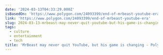 ```yaml
---
date: '2024-03-13T04:33:29.000Z'
isBasedOn: 'https://www.polygon.com/24093399/end-of-mrbeast-youtube-era'
link: 'https://www.polygon.com/24093399/end-of-mrbeast-youtube-era'
slug: 2024-03-13-mrbeast-may-never-quit-youtube-but-his-game-is-changing-polygon
tags:
  - culture
  - entertainment
  - tech
title: 'MrBeast may never quit YouTube, but his game is changing - Polygon'
---
```


